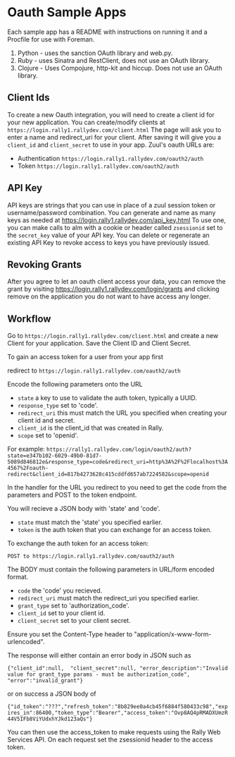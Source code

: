 # Oauth Sample Apps 

Each sample app has a README with instructions on running it and a Procfile for use with Foreman.

1. Python - uses the sanction OAuth library and web.py.
2. Ruby - uses Sinatra and RestClient, does not use an OAuth library.
3. Clojure - Uses Compojure, http-kit and hiccup. Does not use an OAuth library. 


## Client Ids
To create a new Oauth integration, you will need to create a client id for your new application. You can create/modify clients at `https://login.rally1.rallydev.com/client.html`  The page will ask you to enter a name and redirect_uri for your client. After saving it will give you a `client_id` and `client_secret` to use in your app. Zuul's oauth URLs are:

* Authentication `https://login.rally1.rallydev.com/oauth2/auth`
* Token `https://login.rally1.rallydev.com/oauth2/auth`

## API Key
API keys are strings that you can use in place of a zuul session token or username/password combination. You can generate and name as many keys as needed at https://login.rally1.rallydev.com/api_key.html To use one, you can make calls to alm with a cookie or header called `zsessionid` set to the `secret_key` value of your API key. You can delete or regenerate an existing API Key to revoke access to keys you have previously issued.

## Revoking Grants
After you agree to let an oauth client access your data, you can remove the grant by visiting https://login.rally1.rallydev.com/login/grants and clicking remove on the application you do not want to have access any longer.

## Workflow 

Go to `https://login.rally1.rallydev.com/client.html` and create a new Client for your application. Save the Client ID and Client Secret. 

To gain an access token for a user from your app first

redirect to `https://login.rally1.rallydev.com/oauth2/auth`

Encode the following parameters onto the URL

* `state` a key to use to validate the auth token, typically a UUID. 
* `response_type` set to 'code'.
* `redirect_uri` this must match the URL you specified when creating your client id and secret. 
* `client_id` is the client_id that was created in Rally. 
* `scope` set to 'openid'.

For example: `https://rally1.rallydev.com/login/oauth2/auth?state=e347b102-6029-49b0-81d7-5089d846812e&response_type=code&redirect_uri=http%3A%2F%2Flocalhost%3A4567%2Foauth-redirect&client_id=817b4273628c415cddfd657ab7224582&scope=openid`

In the handler for the URL you redirect to you need to get the code from the parameters and POST to the token endpoint. 

You will recieve a JSON body with 'state' and 'code'. 

* `state` must match the 'state' you specified earlier.
* `token` is the auth token that you can exchange for an access token. 

To exchange the auth token for an access token:

`POST to https://login.rally1.rallydev.com/oauth2/auth`

The BODY must contain the following parameters in URL/form encoded format.

* `code` the 'code' you recieved.
* `redirect_uri` must match the redirect_uri you specified earlier.
* `grant_type` set to 'authorization_code'.
* `client_id` set to your client id.
* `client_secret` set to your client secret.

Ensure you set the Content-Type header to "application/x-www-form-urlencoded".

The response will either contain an error body in JSON such as

`{"client_id":null,	 "client_secret":null, "error_description":"Invalid value for grant_type params - must be authorization_code", "error":"invalid_grant"}`

or on success a JSON body of 

`{"id_token":"???","refresh_token":"8b829ee0a4cb45f6884f580433c98","expires_in":86400,"token_type":"Bearer","access_token":"Ovp8AQ4pRMADXUmzR44V5IFb8ViYUdxhYJkd123aQs"}`

You can then use the access_token to make requests using the Rally Web Services API. On each request set the zsessionid header to the access token.  
